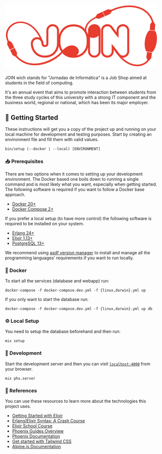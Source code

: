 # ![JOIN Banner](.github/brand/join-logo.png)

JOIN wich stands for "Jornadas de Informática" is a Job Shop aimed at students in the field of computing.

It's an annual event that aims to promote interaction between students from the three study cycles of this university with a strong IT component and the business world, regional or national, which has been its major employer.

## 🚀 Getting Started

These instructions will get you a copy of the project up and running on your
local machine for development and testing purposes. Start by creating an
environment file and fill them with valid values.

```
bin/setup (--docker | --local) [ENVIRONMENT]
```

### 📥 Prerequisites

There are two options when it comes to setting up your development environment.
The Docker based one boils down to running a single command and is most likely
what you want, especially when getting started. The following software is
required if you want to follow a Docker base approach.

- [Docker 20+](https://docs.docker.com/desktop/)
- [Docker Compose 2+](https://docs.docker.com/compose/)


If you prefer a local setup (to have more control) the following software is
required to be installed on your system.

- [Erlang 24+](https://www.erlang.org/downloads)
- [Elixir 1.13+](https://elixir-lang.org/install.html)
- [PostgreSQL 13+](https://www.postgresql.org/download/)

We recommend using [asdf version
manager](https://asdf-vm.com/) to install and
manage all the programming languages' requirements if you want to run locally.

### 🐳 Docker

To start all the services (database and webapp) run:

```
docker-compose -f docker-compose.dev.yml -f {linux,darwin}.yml up
```

If you only want to start the database run:

```
docker-compose -f docker-compose.dev.yml -f {linux,darwin}.yml up db
```

### ⚙️  Local Setup

You need to setup the database beforehand and then run:

```
mix setup
```

### 🔨 Development

Start the development server and then you can visit
[`localhost:4000`](http://localhost:4000) from your browser.

```
mix phx.server
```

### 🔗 References

You can use these resources to learn more about the technologies this project
uses.

- [Getting Started with Elixir](https://elixir-lang.org/getting-started/introduction.html)
- [Erlang/Elixir Syntax: A Crash Course](https://elixir-lang.org/crash-course.html)
- [Elixir School Course](https://elixirschool.com/en/)
- [Phoenix Guides Overview](https://hexdocs.pm/phoenix/overview.html)
- [Phoenix Documentation](https://hexdocs.pm/phoenix)
- [Get started with Tailwind CSS](https://tailwindcss.com/docs)
- [Alpine.js Documentation](https://alpinejs.dev/start-here)